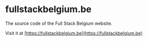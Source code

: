 # fullstackbelgium.be

The source code of the Full Stack Belgium website.

Visit it at [https://fullstackbelgium.be](https://fullstackbelgium.be)
